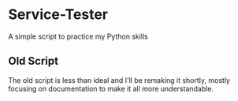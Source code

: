# Service-Tester

A simple script to practice my Python skills

## Old Script

The old script is less than ideal and I'll be remaking it shortly, mostly focusing on documentation to make it all more understandable.

